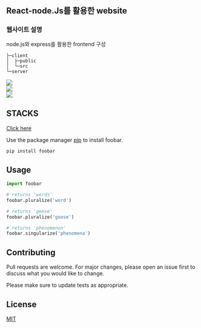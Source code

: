## React-node.Js를 활용한 website

### 웹사이트 설명

node.js와 express를 활용한 frontend 구성

```
├─client
│  ├─public
│  └─src
└─server
```

 <img src="https://img.shields.io/badge/react-61DAFB?style=for-the-badge&logo=react&logoColor=black"> <br/>
<img src="https://img.shields.io/badge/node.js-339933?style=for-the-badge&logo=Node.js&logoColor=white"><br/>
  <img src="https://img.shields.io/badge/bootstrap-7952B3?style=for-the-badge&logo=bootstrap&logoColor=white">
## STACKS
[Click here](https://github.com/Changgyu1/react-website/blob/7bd1cc5ad3230720cb4c14db8a593f4e5d19fd04/server/server.js)


Use the package manager [pip](https://pip.pypa.io/en/stable/) to install foobar.

```bash
pip install foobar
```

## Usage

```python
import foobar

# returns 'words'
foobar.pluralize('word')

# returns 'geese'
foobar.pluralize('goose')

# returns 'phenomenon'
foobar.singularize('phenomena')
```

## Contributing

Pull requests are welcome. For major changes, please open an issue first
to discuss what you would like to change.

Please make sure to update tests as appropriate.

## License

[MIT](https://choosealicense.com/licenses/mit/)
